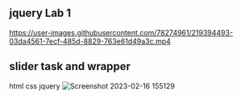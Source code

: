 ## jquery Lab 1

https://user-images.githubusercontent.com/78274961/219394493-03da4561-7ecf-485d-8829-763e61d49a3c.mp4

## slider task and wrapper
html
css
jquery
![Screenshot 2023-02-16 155129](https://user-images.githubusercontent.com/78274961/219382963-cbaff060-bf71-415d-8385-917581ff4cdc.jpg)


